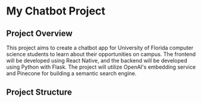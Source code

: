 # My Chatbot Project

## Project Overview

This project aims to create a chatbot app for University of Florida computer science students to learn about their opportunities on campus. The frontend will be developed using React Native, and the backend will be developed using Python with Flask. The project will utilize OpenAI's embedding service and Pinecone for building a semantic search engine.

## Project Structure

